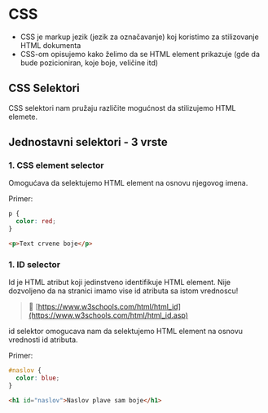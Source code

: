 # CSS

* CSS je markup jezik (jezik za označavanje) koj koristimo za stilizovanje HTML dokumenta
* CSS-om opisujemo kako želimo da se HTML element prikazuje (gde da bude pozicioniran, koje boje, veličine itd)

## CSS Selektori

CSS selektori nam pružaju različite mogućnost da stilizujemo HTML elemete. 

## Jednostavni selektori - 3 vrste

### 1. CSS element selector

Omogućava da selektujemo HTML element na osnovu njegovog imena.


Primer: 

```css
p {
  color: red;
}

```

```html
<p>Text crvene boje</p>
 ```


### 1. ID selector

Id je HTML atribut koji jedinstveno identifikuje HTML element.
Nije dozvoljeno da na stranici imamo vise id atributa sa istom vrednoscu!

> 📖 [https://www.w3schools.com/html/html_id](https://www.w3schools.com/html/html_id.asp)

id selektor omogucava nam da selektujemo HTML element na osnovu vrednosti id atributa.

Primer: 

```css
#naslov {
  color: blue;
}

```

```html
<h1 id="naslov">Naslov plave sam boje</h1>
 ```
